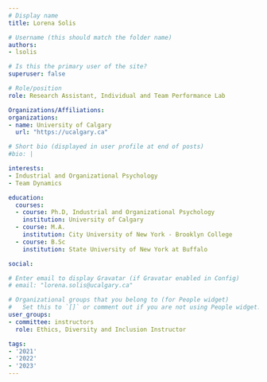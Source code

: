 ```yaml
---
# Display name
title: Lorena Solis

# Username (this should match the folder name)
authors:
- lsolis

# Is this the primary user of the site?
superuser: false

# Role/position
role: Research Assistant, Individual and Team Performance Lab

Organizations/Affiliations:
organizations:
- name: University of Calgary
  url: "https://ucalgary.ca"

# Short bio (displayed in user profile at end of posts)
#bio: |

interests:
- Industrial and Organizational Psychology
- Team Dynamics

education:
  courses:
  - course: Ph.D, Industrial and Organizational Psychology
    institution: University of Calgary
  - course: M.A.
    institution: City University of New York - Brooklyn College
  - course: B.Sc
    institution: State University of New York at Buffalo

social:

# Enter email to display Gravatar (if Gravatar enabled in Config)
# email: "lorena.solis@ucalgary.ca"

# Organizational groups that you belong to (for People widget)
#   Set this to `[]` or comment out if you are not using People widget.
user_groups:
- committee: instructors
  role: Ethics, Diversity and Inclusion Instructor

tags:
- '2021'
- '2022'
- '2023'
---
```


